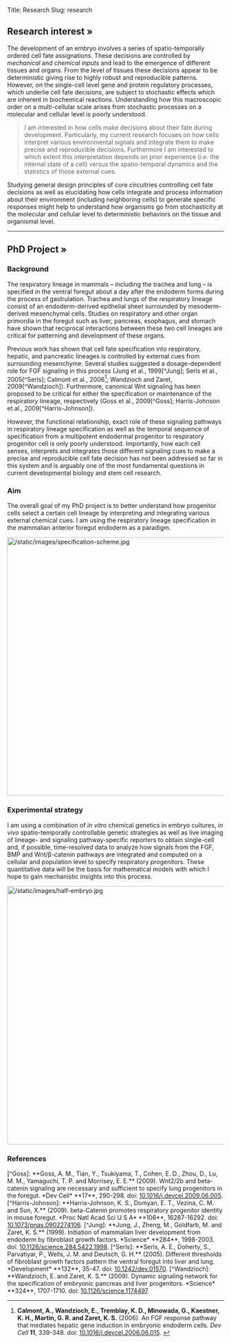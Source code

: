 Title: Research
Slug: research

## Research interest &raquo;
The development of an embryo involves a series of spatio-temporally ordered cell fate assignations. These decisions are controlled by *mechanical* and *chemical inputs* and lead to the emergence of different tissues and organs. From the level of tissues these decisions appear to be deterministic giving rise to highly robust and reproducible patterns. However, on the single-cell level gene and protein regulatory processes, which underlie cell fate decisions, are subject to stochastic effects which are inherent in biochemical reactions. Understanding how this macroscopic order on a multi-cellular scale arises from stochastic processes on a molecular and cellular level is poorly understood.

> I am interested in how cells make decisions about their fate during development. Particularly, my current research focuses on how cells interpret various environmental signals and integrate them to make precise and reproducible decisions. Furthermore I am interested to which extent this interpretation depends on prior experience (i.e. the internal state of a cell) versus the spatio-temporal dynamics and the statistics of those external cues.

Studying general design principles of core circuitries controlling cell fate decisions as well as elucidating how cells integrate and process information about their environment (including neighboring cells) to generate specific responses might help to understand how organisms go from stochasticity at the molecular and cellular level to deterministic behaviors on the tissue and organismal level.

***

## PhD Project &raquo;
### Background
The respiratory lineage in mammals – including the trachea and lung – is specified in the ventral foregut about a day after the endoderm forms during the process of gastrulation. Trachea and lungs of the respiratory lineage consist of an endoderm-derived epithelial sheet surrounded by mesoderm-derived mesenchymal cells. Studies on respiratory and other organ primordia in the foregut such as liver, pancreas, esophagus, and stomach have shown that reciprocal interactions between these two cell lineages are critical for patterning and development of these organs.  

Previous work has shown that cell fate specification into respiratory, hepatic, and pancreatic lineages is controlled by external cues from surrounding mesenchyme. Several studies suggested a dosage-dependent role for FGF signaling in this process (Jung et al., 1999[^Jung]; Serls et al., 2005[^Serls]; Calmont et al., 2006[^Calmont]; Wandzioch and Zaret, 2009[^Wandzioch]). Furthermore, canonical Wnt signaling has been proposed to be critical for either the specification or maintenance of the respiratory lineage, respectively (Goss et al., 2009[^Goss]; Harris-Johnson et al., 2009[^Harris-Johnson]).  

However, the functional relationship, exact role of these signaling pathways in respiratory lineage specification as well as the temporal sequence of specification from a multipotent endodermal progenitor to respiratory progenitor cell is only poorly understood. Importantly, how each cell senses, interprets and integrates those different signaling cues to make a precise and reproducible cell fate decision has not been addressed so far in this system and is arguably one of the most fundamental questions in current developmental biology and stem cell research.

### Aim
The overall goal of my PhD project is to better understand how progenitor cells select a certain cell lineage by interpreting and integrating various external chemical cues. I am using the respiratory lineage specification in the mammalian anterior foregut endoderm as a paradigm.

<img alt="/static/images/specification-scheme.jpg" src="/static/images/specification-scheme.jpg" style="width: 600px; height: auto;">

### Experimental strategy
I am using a combination of *in vitro* chemical genetics in embryo cultures, *in vivo* spatio-temporally controllable genetic strategies as well as live imaging of lineage- and signaling pathway-specific reporters to obtain single-cell and, if possible, time-resolved data to analyze how signals from the FGF, BMP and Wnt/β-catenin pathways are integrated and computed on a cellular and population level to specify respiratory progenitors. These quantitative data will be the basis for mathematical models with which I hope to gain mechanistic insights into this process. 

<img alt="/static/images/half-embryo.jpg" src="/static/images/half-embryo.jpg" style="width: 600px; height: auto;">

### References
[^Calmont]: **Calmont, A., Wandzioch, E., Tremblay, K. D., Minowada, G., Kaestner, K. H., Martin, G. R. and Zaret, K. S.** (2006). An FGF response pathway that mediates hepatic gene induction in embryonic endoderm cells. *Dev Cell* **11**, 339-348. doi: <u>10.1016/j.devcel.2006.06.015</u>.
<a href="http://dx.doi.org/10.1016/j.devcel.2006.06.015"
    rel="stylesheet"
    title="Download&nbsp;Article"
    target="_blank">
  <i class="icon-download-alt"></i>
</a>  
[^Goss]: **Goss, A. M., Tian, Y., Tsukiyama, T., Cohen, E. D., Zhou, D., Lu, M. M., Yamaguchi, T. P. and Morrisey, E. E.** (2009). Wnt2/2b and beta-catenin signaling are necessary and sufficient to specify lung progenitors in the foregut. *Dev Cell* **17**, 290-298. doi: <u>10.1016/j.devcel.2009.06.005</u>.
<a href="http://dx.doi.org/10.1016/j.devcel.2009.06.005"
    rel="stylesheet"
    title="Download&nbsp;Article"
    target="_blank">
  <i class="icon-download-alt"></i>
</a>  
[^Harris-Johnson]: **Harris-Johnson, K. S., Domyan, E. T., Vezina, C. M. and Sun, X.** (2009). beta-Catenin promotes respiratory progenitor identity in mouse foregut. *Proc Natl Acad Sci U S A* **106**, 16287-16292. doi: <u>10.1073/pnas.0902274106</u>.
<a href="http://dx.doi.org/10.1073/pnas.0902274106"
    rel="stylesheet"
    title="Download&nbsp;Article"
    target="_blank">
  <i class="icon-download-alt"></i>
</a>  
[^Jung]: **Jung, J., Zheng, M., Goldfarb, M. and Zaret, K. S.** (1999). Initiation of mammalian liver development from endoderm by fibroblast growth factors. *Science* **284**, 1998-2003. doi: <u>10.1126/science.284.5422.1998</u>.
<a href="http://dx.doi.org/10.1126/science.284.5422.1998"
    rel="stylesheet"
    title="Download&nbsp;Article"
    target="_blank">
  <i class="icon-download-alt"></i>
</a>  
[^Serls]: **Serls, A. E., Doherty, S., Parvatiyar, P., Wells, J. M. and Deutsch, G. H.** (2005). Different thresholds of fibroblast growth factors pattern the ventral foregut into liver and lung. *Development* **132**, 35-47. doi: <u>10.1242/dev.01570</u>.
<a href="http://dx.doi.org/10.1242/dev.01570"
    rel="stylesheet"
    title="Download&nbsp;Article"
    target="_blank">
  <i class="icon-download-alt"></i>
</a>  
[^Wandzioch]: **Wandzioch, E. and Zaret, K. S.** (2009). Dynamic signaling network for the specification of embryonic pancreas and liver progenitors. *Science* **324**, 1707-1710. doi: <u>10.1126/science.1174497</u>.
<a href="http://dx.doi.org/10.1126/science.1174497"
    rel="stylesheet"
    title="Download&nbsp;Article"
    target="_blank">
  <i class="icon-download-alt"></i>
</a>  